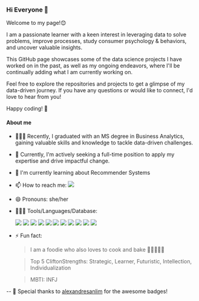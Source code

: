 ### Hi Everyone 👋 

Welcome to my page!😊 

I am a passionate learner with a keen interest in leveraging data to solve problems, improve processes, study consumer psychology & behaviors, and uncover valuable insights.

This GitHub page showcases some of the data science projects I have worked on in the past, as well as my ongoing endeavors, where I'll be continually adding what I am currently working on.

Feel free to explore the repositories and projects to get a glimpse of my data-driven journey. If you have any questions or would like to connect, I'd love to hear from you!

Happy coding! 🚀

#### About me
- 👩🏻‍🎓 Recently, I graduated with an MS degree in Business Analytics, gaining valuable skills and knowledge to tackle data-driven challenges.
- 🔭 Currently, I'm actively seeking a full-time position to apply my expertise and drive impactful change.
- 🌱 I'm currently learning about Recommender Systems
- 📫 How to reach me: [![](https://img.shields.io/badge/LinkedIn-0077B5?style=for-the-badge&logo=linkedin&logoColor=white)](https://www.linkedin.com/in/xyzsherry/)
- 😄 Pronouns: she/her
- 👩🏻‍💻 Tools/Languages/Database:
  
     ![](https://img.shields.io/badge/Python-FFD43B?style=for-the-badge&logo=python&logoColor=blue)
     ![](https://img.shields.io/badge/Numpy-777BB4?style=for-the-badge&logo=numpy&logoColor=white)
     ![](https://img.shields.io/badge/Pandas-2C2D72?style=for-the-badge&logo=pandas&logoColor=white)
     ![](https://img.shields.io/badge/R-276DC3?style=for-the-badge&logo=r&logoColor=white)
     ![](https://img.shields.io/badge/MySQL-005C84?style=for-the-badge&logo=mysql&logoColor=white)
     ![](https://img.shields.io/badge/scikit_learn-F7931E?style=for-the-badge&logo=scikit-learn&logoColor=white)
     ![](https://img.shields.io/badge/TensorFlow-FF6F00?style=for-the-badge&logo=TensorFlow&logoColor=white)
     ![](https://img.shields.io/badge/Keras-D00000?style=for-the-badge&logo=Keras&logoColor=white)
     ![](https://img.shields.io/badge/Apache_Spark-FFFFFF?style=for-the-badge&logo=apachespark&logoColor=#E35A16)
     ![](https://img.shields.io/badge/Tableau-E97627?style=for-the-badge&logo=Tableau&logoColor=white)
     ![](https://img.shields.io/badge/PowerBI-F2C811?style=for-the-badge&logo=Power%20BI&logoColor=white)

- ⚡ Fun fact:
  > I am a foodie who also loves to cook and bake 🍳🍣🍱🍝🍰
  
  > Top 5 CliftonStrengths: Strategic, Learner, Futuristic, Intellection, Individualization
  
  > MBTI: INFJ


--
🙏 Special thanks to [alexandresanlim](https://github.com/alexandresanlim/Badges4-README.md-Profile) for the awesome badges!


<!--
**sherryxyz/sherryxyz** is a ✨ _special_ ✨ repository because its `README.md` (this file) appears on your GitHub profile.

Here are some ideas to get you started:


-->
